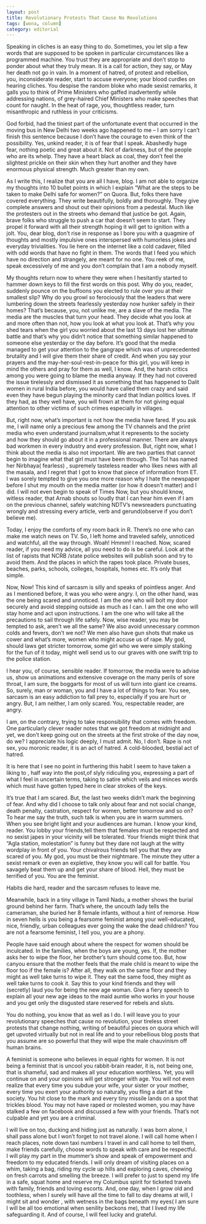 ```yaml
---
layout: post
title: Revolutionary Protests That Cause No Revolutions
tags: [wona, column]
category: editorial
---
```

Speaking in cliches is an easy thing to do. Sometimes, you let slip a few words that are supposed to be spoken in particular circumstances like a programmed machine. You trust they are appropriate and don’t stop to ponder about what they truly mean. It is a call for action, they say, or May her death not go in vain. In a moment of hatred, of protest and rebellion, you, inconsiderate reader, start to accuse everyone; your blood curdles on hearing cliches. You despise the random bloke who made sexist remarks, it galls you to think of Prime Ministers who gaffed inadvertently while addressing nations, of grey-haired Chief Ministers who make speeches that count for naught. In the heat of rage, you, thoughtless reader, turn misanthropic and ruthless in your criticisms.

God forbid, had the tiniest part of the unfortunate event that occurred in the moving bus in New Delhi two weeks ago happened to me – I am sorry I can’t finish this sentence because I don’t have the courage to even think of the possibility. Yes, unkind reader, it is of fear that I speak. Abashedly huge fear, nothing poetic and great about it. Not of darkness, but of the people who are its whelp. They have a heart black as coal, they don’t feel the slightest prickle on their skin when they hurt another and they have enormous physical strength. Much greater than my own.

As I write this, I realize that you are all I have, blog. I am not able to organize my thoughts into 10 bullet points in which I explain “What are the steps to be taken to make Delhi safe for women?” on Quora. But, folks there have covered everything. They write beautifully, boldly and thoroughly. They give complete answers and shout out their opinions from a pedestal. Much like the protesters out in the streets who demand that justice be got. Again, brave folks who struggle to push a car that doesn’t seem to start. They propel it forward with all their strength hoping it will get to ignition with a jolt. You, dear blog, don’t rise in response as I bore you with a quagmire of thoughts and mostly impulsive ones interspersed with humorless jokes and everyday trivialities. You lie here on the internet like a cold cadaver, filled with odd words that have no fight in them. The words that I feed you which have no direction and strangely, are meant for no one. You reek of me, speak excessively of me and you don’t complain that I am a nobody myself.

My thoughts return now to where they were when I hesitantly started to hammer down keys to fill the first words on this post. Why do you, reader, suddenly pounce on the buffoons you elected to rule over you at their smallest slip? Why do you growl so ferociously that the leaders that were lumbering down the streets fearlessly yesterday now hunker safely in their homes? That’s because, you, not unlike me, are a slave of the media. The media are the muscles that turn your head. They decide what you look at and more often than not, how you look at what you look at. That’s why you shed tears when the girl you worried about the last 13 days lost her ultimate battle and that’s why you didn’t notice that something similar happened to someone else yesterday or the day before. It’s good that the media managed to get your attention to the gangrape which was of unprecedented brutality and I will give them their share of credit. And when you say your prayers and the may-her-soul-rest-in-peace for this girl, you will keep in mind the others and pray for them as well, I know. And, the harsh critics among you were going to blame the media anyway. If they had not covered the issue tirelessly and dismissed it as something that has happened to Dalit women in rural India before, you would have called them crazy and said even they have begun playing the minority card that Indian politics loves. If they had, as they well have, you will frown at them for not giving equal attention to other victims of such crimes especially in villages.

But, right now, what’s important is not how the media have fared. If you ask me, I will name only a precious few among the TV channels and the print media who even understand journalism,what it represents to the society and how they should go about it in a professional manner. There are always bad workmen in every industry and every profession. But, right now, what I think about the media is also not important. We are two parties that cannot begin to imagine what that girl must have been through. The ToI has named her Nirbhaya( fearless) , supremely tasteless reader who likes news with all the masala, and I regret that I got to know that piece of information from ET. I was sorely tempted to give you one more reason why I hate the newspaper before I shut my mouth on the media matter (or how it doesn’t matter) and I did. I will not even begin to speak of Times Now, but you should know, witless reader, that Arnab shouts so loudly that I can hear him even if I am on the previous channel, safely watching NDTV’s newsreaders punctuating wrongly and stressing every article, verb and gerund(observe if you don’t believe me).

Today, I enjoy the comforts of my room back in R. There’s no one who can make me watch news on TV. So, I left home and traveled safely, unnoticed and watchful, all the way through. Woah! Hmmm! I reached. Now, scared reader, if you need my advice, all you need to do is be careful. Look at the list of rapists that NCRB /state police websites will publish soon and try to avoid them. And the places in which the rapes took place. Private buses, beaches, parks, schools, colleges, hospitals, homes etc. It’s only that simple.

Now, Now! This kind of sarcasm is silly and speaks of pointless anger. And as I mentioned before, it was you who were angry. I, on the other hand, was the one being scared and unnoticed. I am the one who will bolt my door securely and avoid stepping outside as much as I can. I am the one who will stay home and act upon instructions. I am the one who will take all the precautions to sail through life safely. Now, wise reader, you may be tempted to ask, aren’t we all the same? We also avoid unnecessary common colds and fevers, don’t we not? We men also have gun shots that make us cower and what’s more, women who might accuse us of rape. My god, should laws get stricter tomorrow, some girl who we were simply stalking for the fun of it today, might well send us to our graves with one swift trip to the police station.

I hear you, of course, sensible reader. If tomorrow, the media were to advise us, show us animations and extensive coverage on the many perils of sore throat, I am sure, the boggarts for most of us will turn into giant ice creams. So, surely, man or woman, you and I have a lot of things to fear. You see, sarcasm is an easy addiction to fall prey to, especially if you are hurt or angry. But, I am neither, I am only scared. You, respectable reader, are angry.

I am, on the contrary, trying to take responsibility that comes with freedom. One particularly clever reader notes that we got freedom at midnight and yet, we don’t keep going out on the streets at the first stroke of the day now, do we? I appreciate his logic deeply, I must admit. No, I don’t. Rape is not sex, you moronic reader, it is an act of hatred. A cold-blooded, bestial act of hatred.

It is here that I see no point in furthering this habit I seem to have taken a liking to , half way into the post,of slyly ridiculing you, expressing a part of what I feel in uncertain terms, taking to satire which veils and minces words which must have gotten typed here in clear strokes of the keys.

It’s true that I am scared. But, the last two weeks didn’t mark the beginning of fear. And why did I choose to talk only about fear and not social change, death penalty, castration, respect for women, better tomorrow and so on? To hear me say the truth, such talk is when you are in warm summers. When you see bright light and your audiences are human. I know your kind, reader. You lobby your friends,tell them that females must be respected and no sexist japes in your vicinity will be tolerated. Your friends might think that “Agla station, molestation” is funny but they dare not laugh at the witty wordplay in front of you. Your chivalrous friends tell you that they are scared of you. My god, you must be their nightmare. The minute they utter a sexist remark or even an expletive, they know you will call for battle. You savagely beat them up and get your share of blood. Hell, they must be terrified of you. You are the feminist.

Habits die hard, reader and the sarcasm refuses to leave me.

Meanwhile, back in a tiny village in Tamil Nadu, a mother shows the burial ground behind her farm. That’s where, the uncouth lady tells the cameraman, she buried her 8 female infants, without a hint of remorse. How in seven hells is you being a fearsome feminist among your well-educated, nice, friendly, urban colleagues ever going the wake the dead children? You are not a fearsome feminist, I tell you, you are a phony.

People have said enough about where the respect for women should be inculcated. In the families, when the boys are young, yes. If, the mother asks her to wipe the floor, her brother’s turn should come too. But, how canyou ensure that the mother feels that the male child is meant to wipe the floor too if the female is? After all, they walk on the same floor and they might as well take turns to wipe it. They eat the same food, they might as well take turns to cook it. Say this to your kind friends and they will (secretly) laud you for being the new age woman. Give a fiery speech to explain all your new age ideas to the maid auntie who works in your house and you get only the disgusted stare reserved for rebels and sluts.

You do nothing, you know that as well as I do. I will leave you to your revolutionary speeches that cause no revolution, your tireless street protests that change nothing, writing of beautiful pieces on quora which will get upvoted virtually but not in real life and to your rebellious blog posts that you assume are so powerful that they will wipe the male chauvinism off human brains.

A feminist is someone who believes in equal rights for women. It is not being a feminist that is uncool you rabbit-brain reader, it is, not being one, that is shameful, sad and makes all your education worthless. Yet, you will continue on and your opinions will get stronger with age. You will not even realize that every time you subdue your wife, your sister or your mother, every time you exert your authority so naturally, you fling a dart at the society. You hit close to the mark and every tiny missile lands on a spot that trickles blood. You may not have raped or molested women, you may have stalked a few on facebook and discussed a few with your friends. That’s not culpable and yet you are a criminal.

I will live on too, ducking and hiding just as naturally. I was born alone, I shall pass alone but I won’t forget to not travel alone. I will call home when I reach places, note down taxi numbers I travel in and call home to tell them, make friends carefully, choose words to speak with care and be respectful. I will play my part in the mummer’s show and speak of empowerment and freedom to my educated friends. I will only dream of visiting places on a whim, taking a bag, riding my cycle up hills and exploring caves, chewing on fresh carrots and smelling the breeze. I will prefer to just to spend my life in a safe, squat home and reserve my Columbus spirit for ticketed travels with family, friends and loving escorts. And, one day, when I grow old and toothless, when I surely will have all the time to fall to day dreams at will, I might sit and wonder , with wetness in the bags beneath my eyes( I am sure I will be all too emotional when senility beckons me), that I lived my life safeguarding it. And of course, I will feel lucky and grateful.